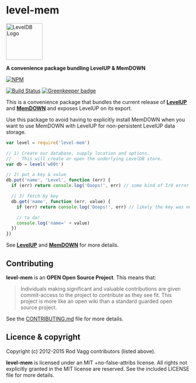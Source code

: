 level-mem
=========

<img alt="LevelDB Logo" height="100" src="http://leveldb.org/img/logo.svg">

**A convenience package bundling LevelUP & MemDOWN**

[![NPM](https://nodei.co/npm/level-mem.png)](https://nodei.co/npm/level-mem/)

[![Build Status](https://secure.travis-ci.org/Level/level-mem.png)](http://travis-ci.org/Level/level-mem) [![Greenkeeper badge](https://badges.greenkeeper.io/Level/level-mem.svg)](https://greenkeeper.io/)

This is a convenience package that bundles the current release of **[LevelUP](https://github.com/rvagg/node-levelup)** and **[MemDOWN](https://github.com/rvagg/node-memdown)** and exposes LevelUP on its export.

Use this package to avoid having to explicitly install MemDOWN when you want to use MemDOWN with LevelUP for non-persistent LevelUP data storage.

```js
var level = require('level-mem')

// 1) Create our database, supply location and options.
//    This will create or open the underlying LevelDB store.
var db = level('w00t')

// 2) put a key & value
db.put('name', 'Level', function (err) {
  if (err) return console.log('Ooops!', err) // some kind of I/O error

  // 3) fetch by key
  db.get('name', function (err, value) {
    if (err) return console.log('Ooops!', err) // likely the key was not found

    // ta da!
    console.log('name=' + value)
  })
})
```

See **[LevelUP](https://github.com/rvagg/node-levelup)** and **[MemDOWN](https://github.com/rvagg/node-memdown)** for more details.

<a name="contributing"></a>
Contributing
------------

**level-mem** is an **OPEN Open Source Project**. This means that:

> Individuals making significant and valuable contributions are given commit-access to the project to contribute as they see fit. This project is more like an open wiki than a standard guarded open source project.

See the [CONTRIBUTING.md](https://github.com/Level/level/blob/master/CONTRIBUTING.md) file for more details.

<a name="licence"></a>
Licence &amp; copyright
-------------------

Copyright (c) 2012-2015 Rod Vagg contributors (listed above).

**level-mem** is licensed under an MIT +no-false-attribs license. All rights not explicitly granted in the MIT license are reserved. See the included LICENSE file for more details.
